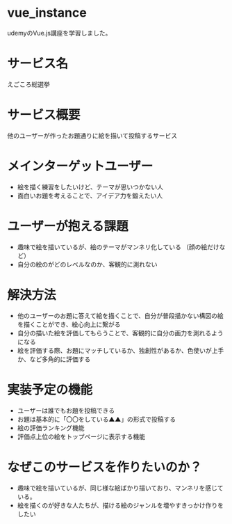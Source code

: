 # vue_instance
udemyのVue.js講座を学習しました。
# サービス名
えごころ総選挙
# サービス概要
他のユーザーが作ったお題通りに絵を描いて投稿するサービス

# メインターゲットユーザー
- 絵を描く練習をしたいけど、テーマが思いつかない人
- 面白いお題を考えることで、アイデア力を鍛えたい人

# ユーザーが抱える課題
- 趣味で絵を描いているが、絵のテーマがマンネリ化している （顔の絵だけなど）
- 自分の絵のがどのレベルなのか、客観的に測れない

# 解決方法
- 他のユーザーのお題に答えて絵を描くことで、自分が普段描かない構図の絵を描くことができ、絵心向上に繋がる
- 自分の描いた絵を評価してもらうことで、客観的に自分の画力を測れるようになる
- 絵を評価する際、お題にマッチしているか、独創性があるか、色使いが上手か、など多角的に評価する

# 実装予定の機能
- ユーザーは誰でもお題を投稿できる
- お題は基本的に「〇〇をしている▲▲」の形式で投稿する
- 絵の評価ランキング機能
- 評価点上位の絵をトップページに表示する機能

# なぜこのサービスを作りたいのか？
- 趣味で絵を描いているが、同じ様な絵ばかり描いており、マンネリを感じている。
- 絵を描くのが好きな人たちが、描ける絵のジャンルを増やすきっかけ作りをしたい
